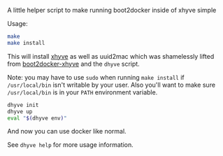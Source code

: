 A little helper script to make running boot2docker inside of xhyve simple

Usage:

```bash
make
make install
```

This will install [xhyve](https://github.com/mist64/xhyve) as well as uuid2mac which was shamelessly lifted from [boot2docker-xhyve](https://github.com/ailispaw/boot2docker-xhyve) and the `dhyve` script.

Note: you may have to use `sudo` when running `make install` if `/usr/local/bin` isn't writable by your user. Also you'll want to make sure `/usr/local/bin` is in your `PATH` environment variable.

```bash
dhyve init
dhyve up
eval "$(dhyve env)"
```

And now you can use docker like normal.

See `dhyve help` for more usage information.
